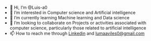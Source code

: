 - 👋 Hi, I’m @Luis-a0
- 👀 I’m interested in Computer science and Artificial intelligence
- 🌱 I’m currently learning Machine learning and Data science
- 💞️ I’m looking to collaborate on Projects or activities associated with computer science, particularly those related to artificial intelligence
- 📫 How to reach me through [Linkedin](https://www.linkedin.com/in/lmaviles) and lumaaviles0@gmail.com

<!---
Luis-a0/Luis-a0 is a ✨ special ✨ repository because its `README.md` (this file) appears on your GitHub profile.
You can click the Preview link to take a look at your changes.
--->
